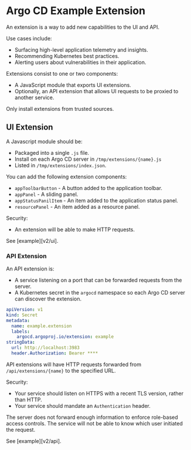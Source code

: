 # Argo CD Example Extension

An extension is a way to add new capabilities to the UI and API.

Use cases include:

* Surfacing high-level application telemetry and insights.
* Recommending Kubernetes best practices.
* Alerting users about vulnerabilities in their application.

Extensions consist to one or two components:

* A JavaScript module that exports UI extensions.
* Optionally, an API extension that allows UI requests to be proxied to another service.

Only install extensions from trusted sources.

## UI Extension

A Javascript module should be:

* Packaged into a single `.js` file.
* Install on each Argo CD server in `/tmp/extensions/{name}.js`
* Listed in `/tmp/extensions/index.json`.

You can add the following extension components:

* `appToolbarButton` - A button added to the application toolbar.
* `appPanel` - A sliding panel.
* `appStatusPanilItem` - An item added to the application status panel.
* `resourcePanel` - An item added as a resource panel.

Security:

* An extension will be able to make HTTP requests.

See [example][v2/ui].

### API Extension

An API extension is:

* A service listening on a port that can be forwarded requests from the server.
* A Kubernetes secret in the `argocd` namespace so each Argo CD server can discover the extension.

```yaml
apiVersion: v1
kind: Secret
metadata:
  name: example.extension
  labels:
    argocd.argoproj.io/extension: example
stringData:
  url: http://localhost:3983
  header.Authorization: Bearer ****
  ```

API extensions will have HTTP requests forwarded from `/api/extensions/{name}` to the specified URL.

Security:

* Your service should listen on HTTPS with a recent TLS version, rather than HTTP.
* Your service should mandate an `Authentication` header.

The server does not forward enough information to enforce role-based access controls. The service will not be able to
know which user initiated the request.

See [example][v2/api].